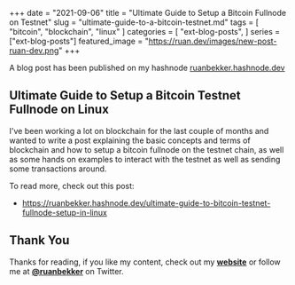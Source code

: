 +++
date = "2021-09-06"
title = "Ultimate Guide to Setup a Bitcoin Fullnode on Testnet"
slug = "ultimate-guide-to-a-bitcoin-testnet.md"
tags = [
    "bitcoin",
    "blockchain",
    "linux"
]
categories = [
    "ext-blog-posts",
]
series = ["ext-blog-posts"]
featured_image = "https://ruan.dev/images/new-post-ruan-dev.png"
+++

A blog post has been published on my hashnode [ruanbekker.hashnode.dev](https://ruanbekker.hashnode.dev/ultimate-guide-to-bitcoin-testnet-fullnode-setup-in-linux/)

## Ultimate Guide to Setup a Bitcoin Testnet Fullnode on Linux

I've been working a lot on blockchain for the last couple of months and wanted to write a post explaining the basic concepts and terms of blockchain and how to setup a bitcoin fullnode on the testnet chain, as well as some hands on examples to interact with the testnet as well as sending some transactions around.

To read more, check out this post:

- https://ruanbekker.hashnode.dev/ultimate-guide-to-bitcoin-testnet-fullnode-setup-in-linux

## Thank You

Thanks for reading, if you like my content, check out my **[website](https://ruan.dev)** or follow me at **[@ruanbekker](https://twitter.com/ruanbekker)** on Twitter.

